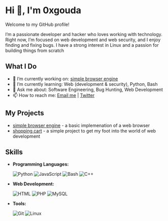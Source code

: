 # Hi 👋, I'm 0xgouda

Welcome to my GitHub profile!

I’m a passionate developer and hacker who loves working with technology. Right now, I’m focused on web development and web security, and I enjoy finding and fixing bugs. I have a strong interest in Linux and a passion for building things from scratch

## What I Do

- 🔭 I’m currently working on: [simple browser engine](https://github.com/0xgouda/SimpleBrowserEngine)
- 🌱 I’m currently learning: Web (development & security), Python, Bash 
- 💬 Ask me about: Software Engineering, Bug Hunting, Web Development
- 📫 How to reach me: [Email me](mailto:gouda0x@gmail.com) | [Twitter](https://x.com/_Ahmed_gouda__)

## My Projects

- [simple browser engine](https://github.com/0xgouda/SimpleBrowserEngine) - a basic implemenation of a web browser
- [shopping cart](https://github.com/0xgouda/shopping_cart_project) - a simple project to get my foot into the world of web development

## Skills

- **Programming Languages:**

  ![Python](https://skillicons.dev/icons?i=python)  ![JavaScript](https://skillicons.dev/icons?i=javascript)  ![Bash](https://skillicons.dev/icons?i=bash)  ![C++](https://skillicons.dev/icons?i=cpp)  

- **Web Development:**

  ![HTML](https://skillicons.dev/icons?i=html)  ![PHP](https://skillicons.dev/icons?i=php)  ![MySQL](https://skillicons.dev/icons?i=mysql)  

- **Tools:**

  ![Git](https://skillicons.dev/icons?i=git)  ![Linux](https://skillicons.dev/icons?i=linux)  
